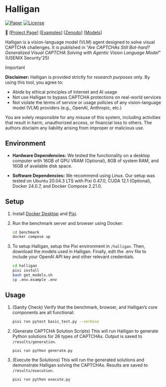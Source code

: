 # Halligan

[![Paper](https://img.shields.io/badge/Paper-green)](http://linyun.info/publications/usenix-sec25.pdf)
[![License](https://img.shields.io/badge/License-MIT-yellow.svg)](https://opensource.org/licenses/MIT)

📢 [[Project Page](https://halligan.pages.dev/)] [[Examples](https://github.com/gyataro/halligan-examples)] [[Zenodo](https://zenodo.org/records/15709075)] [[Models](https://huggingface.co/code-philia/halligan-models/tree/main)]

Halligan is a vision-language model (VLM) agent designed to solve visual CAPTCHA challenges. It is published in *"Are CAPTCHAs Still Bot-hard? Generalized Visual CAPTCHA Solving with Agentic Vision Language Model"* (USENIX Security'25)

> [!IMPORTANT] 
> **Disclaimer:**
> Halligan is provided strictly for *research purposes* only. By using this tool, you agree to:
> - Abide by ethical principles of Internet and AI usage
> - Not use Halligan to bypass CAPTCHA protections on real-world services
> - Not violate the terms of service or usage policies of any vision-language model (VLM) providers (e.g., OpenAI, Anthropic, etc.)
>
> You are solely responsible for any misuse of this system, including activities that result in harm, unauthorized access, or financial loss to others. The authors disclaim any liability arising from improper or malicious use.

## Environment

- **Hardware Dependencies:** We tested the functionality on a desktop computer with 16GB of GPU VRAM (Optional), 8GB of system RAM, and 16GB of available disk space.

- **Software Dependencies:** We recommend using Linux. Our setup was tested on Ubuntu 20.04.3 LTS with Pixi 0.47.0, CUDA 12.1 (Optional), Docker 24.0.7, and Docker Compose 2.21.0.

## Setup

1. Install [Docker Desktop](https://docs.docker.com/compose/install/) and [Pixi](https://pixi.sh/dev/installation/).

2. Run the benchmark server and browser using Docker:

    ```bash
    cd benchmark
    docker compose up
    ```

3. To setup Halligan, setup the Pixi environment in `/halligan`. Then, download the models used in Halligan. Finally, edit the .env file to include your OpenAI API key and other relevant credentials.

    ```bash
    cd halligan
    pixi install
    bash get_models.sh
    cp .env.example .env
    ```

## Usage

1. (Sanity Check) Verify that the benchmark, browser, and Halligan’s core components are all functional:

    ```bash
    pixi run pytest basic_test.py --verbose
    ```

2. (Generate CAPTCHA Solution Scripts) This will run Halligan to generate Python solutions for 26 types of CAPTCHAs. Output is saved to `/results/generation`.

    ```bash
    pixi run python generate.py
    ```

3. (Execute the Solutions) This will run the generated solutions and demonstrate Halligan solving the CAPTCHAs. Results are saved to `/results/execution`.

    ```
    pixi run python execute.py
    ```
